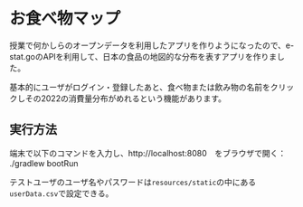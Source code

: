 # お食べ物マップ

授業で何かしらのオープンデータを利用したアプリを作りようになったので、e-stat.goのAPIを利用して、日本の食品の地図的な分布を表すアプリを作りました。

基本的にユーザがログイン・登録したあと、食べ物または飲み物の名前をクリックしその2022の消費量分布がめれるという機能があります。

## 実行方法

端末で以下のコマンドを入力し、http://localhost:8080　をブラウザで開く：
 ./gradlew bootRun

テストユーザのユーザ名やパスワードは`resources/static`の中にある`userData.csv`で設定できる。

